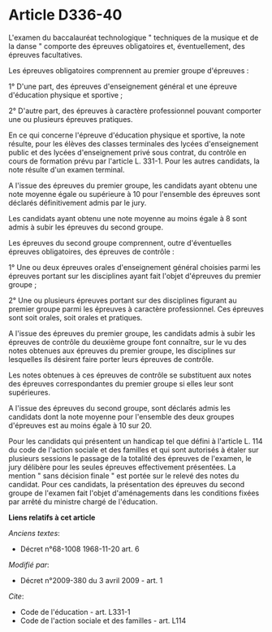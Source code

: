 # Article D336-40

L'examen du baccalauréat technologique " techniques de la musique et de la danse " comporte des épreuves obligatoires et,
éventuellement, des épreuves facultatives. 

Les épreuves obligatoires comprennent au premier groupe d'épreuves : 

1° D'une part, des épreuves d'enseignement général et une épreuve d'éducation physique et sportive ; 

2° D'autre part, des épreuves à caractère professionnel pouvant comporter une ou plusieurs épreuves pratiques. 

En ce qui concerne l'épreuve d'éducation physique et sportive, la note résulte, pour les élèves des classes terminales des
lycées d'enseignement public et des lycées d'enseignement privé sous contrat, du contrôle en cours de formation prévu par
l'article L. 331-1. Pour les autres candidats, la note résulte d'un examen terminal.

A l'issue des épreuves du premier groupe, les candidats ayant obtenu une note moyenne égale ou supérieure à 10 pour
l'ensemble des épreuves sont déclarés définitivement admis par le jury. 

Les candidats ayant obtenu une note moyenne au moins égale à 8 sont admis à subir les épreuves du second groupe. 

Les épreuves du second groupe comprennent, outre d'éventuelles épreuves obligatoires, des épreuves de contrôle : 

1° Une ou deux épreuves orales d'enseignement général choisies parmi les épreuves portant sur les disciplines ayant fait
l'objet d'épreuves du premier groupe ; 

2° Une ou plusieurs épreuves portant sur des disciplines figurant au premier groupe parmi les épreuves à caractère
professionnel. Ces épreuves sont soit orales, soit orales et pratiques.

A l'issue des épreuves du premier groupe, les candidats admis à subir les épreuves de contrôle du deuxième groupe font
connaître, sur le vu des notes obtenues aux épreuves du premier groupe, les disciplines sur lesquelles ils désirent faire
porter leurs épreuves de contrôle. 

Les notes obtenues à ces épreuves de contrôle se substituent aux notes des épreuves correspondantes du premier groupe si
elles leur sont supérieures.

A l'issue des épreuves du second groupe, sont déclarés admis les candidats dont la note moyenne pour l'ensemble des deux
groupes d'épreuves est au moins égale à 10 sur 20. 

Pour les candidats qui présentent un handicap tel que défini à l'article L. 114 du code de l'action sociale et des familles
et qui sont autorisés à étaler sur plusieurs sessions le passage de la totalité des épreuves de l'examen, le jury délibère
pour les seules épreuves effectivement présentées. La mention " sans décision finale " est portée sur le relevé des notes du
candidat. Pour ces candidats, la présentation des épreuves du second groupe de l'examen fait l'objet d'aménagements dans les
conditions fixées par arrêté du ministre chargé de l'éducation.

**Liens relatifs à cet article**

_Anciens textes_:

  - Décret n°68-1008 1968-11-20 art. 6

_Modifié par_:

  - Décret n°2009-380 du 3 avril 2009 - art. 1

_Cite_:

  - Code de l'éducation - art. L331-1
  - Code de l'action sociale et des familles - art. L114
